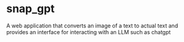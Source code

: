 # snap_gpt
A web application that converts an image of a text to actual text and provides an interface for interacting with an LLM such as chatgpt
